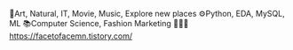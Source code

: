 
💛Art, Natural, IT, Movie, Music, Explore new places
⚙️Python, EDA, MySQL, ML
📚Computer Science, Fashion Marketing
👩🏻‍💻https://facetofacemn.tistory.com/

<!---
minaartit12/minaartit12 is a ✨ special ✨ repository because its `README.md` (this file) appears on your GitHub profile.
You can click the Preview link to take a look at your changes.
--->
